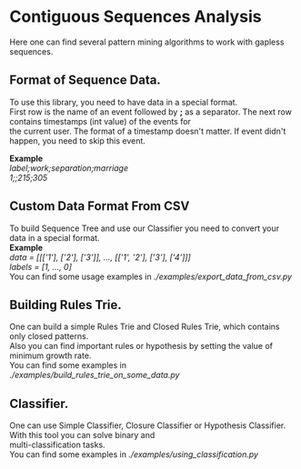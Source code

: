 # Contiguous Sequences Analysis
Here one can find several pattern mining algorithms to work with gapless sequences. 
  
## Format of Sequence Data.
To use this library, you need to have data in a special format.  
First row is the name of an event followed by **;** as a separator. The next row contains timestamps (int value) of the events for  
the current user. The format of a timestamp doesn't matter. If event didn't happen, you need to skip this event.
  
**Example**  
*label;work;separation;marriage*  
*1;;215;305*  
  
## Custom Data Format From CSV  
To build Sequence Tree and use our Classifier you need to convert your data in a special format.  
**Example**  
*data = [[['1'], ['2'], ['3']], ..., [['1', '2'], ['3'], ['4']]]*  
*labels = [1, ..., 0]*  
You can find some usage examples in *./examples/export_data_from_csv.py*    
  
## Building Rules Trie.  
One can build a simple Rules Trie and Closed Rules Trie, which contains only closed patterns.  
Also you can find important rules or hypothesis by setting the value of minimum growth rate.  
You can find some examples in *./examples/build_rules_trie_on_some_data.py*  
  
## Classifier.  
One can use Simple Classifier, Closure Classifier or Hypothesis Classifier. With this tool you can solve binary and  
multi-classification tasks.  
You can find some examples in *./examples/using_classification.py*  
